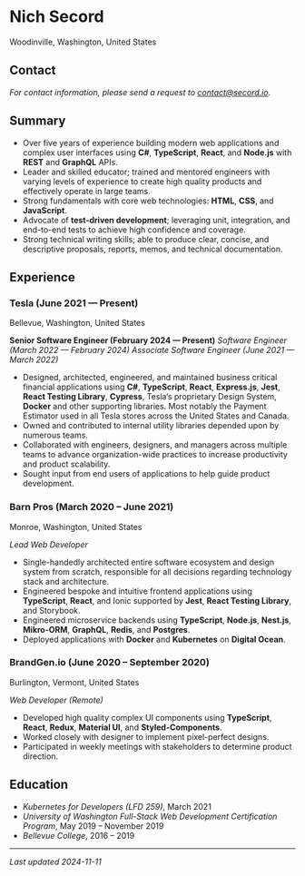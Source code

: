 # Nich Secord

Woodinville, Washington, United States

## Contact

_For contact information, please send a request to contact@secord.io._

## Summary

- Over five years of experience building modern web applications and complex user interfaces using **C#**, **TypeScript**, **React**, and **Node.js** with **REST** and **GraphQL** APIs.
- Leader and skilled educator; trained and mentored engineers with varying levels of experience to create high quality products and effectively operate in large teams.
- Strong fundamentals with core web technologies: **HTML**, **CSS**, and **JavaScript**.
- Advocate of **test-driven development**; leveraging unit, integration, and end-to-end tests to achieve high confidence and coverage.
- Strong technical writing skills; able to produce clear, concise, and descriptive proposals, reports, memos, and technical documentation.

## Experience

### Tesla (June 2021 — Present)

Bellevue, Washington, United States

**Senior Software Engineer (February 2024 — Present)**
_Software Engineer (March 2022 — February 2024)_
_Associate Software Engineer (June 2021 — March 2022)_

- Designed, architected, engineered, and maintained business critical financial applications using **C#**, **TypeScript**, **React**, **Express.js**, **Jest**, **React Testing Library**, **Cypress**, Tesla’s proprietary Design System, **Docker** and other supporting libraries. Most notably the Payment Estimator used in all Tesla stores across the United States and Canada.
- Owned and contributed to internal utility libraries depended upon by numerous teams.
- Collaborated with engineers, designers, and managers across multiple teams to advance organization-wide practices to increase productivity and product scalability.
- Sought input from end users of applications to help guide product development.

### Barn Pros (March 2020 – June 2021)

Monroe, Washington, United States

_Lead Web Developer_

- Single-handedly architected entire software ecosystem and design system from scratch, responsible for all decisions regarding technology stack and architecture.
- Engineered bespoke and intuitive frontend applications using **TypeScript**, **React**, and Ionic supported by **Jest**, **React Testing Library**, and Storybook.
- Engineered microservice backends using **TypeScript**, **Node.js**, **Nest.js**, **Mikro-ORM**, **GraphQL**, **Redis**, and **Postgres**.
- Deployed applications with **Docker** and **Kubernetes** on **Digital Ocean**.

### BrandGen.io (June 2020 – September 2020)

Burlington, Vermont, United States

_Web Developer (Remote)_

- Developed high quality complex UI components using **TypeScript**, **React**, **Redux**, **Material UI**, and **Styled-Components**.
- Worked closely with designer to implement pixel-perfect designs.
- Participated in weekly meetings with stakeholders to determine product direction.

## Education

- _Kubernetes for Developers (LFD 259)_, March 2021
- _University of Washington Full-Stack Web Development Certification Program_, May 2019 – November 2019
- _Bellevue College_, 2016 – 2019

---

_Last updated 2024-11-11_
